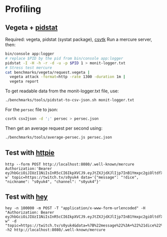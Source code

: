 # Profiling

## Vegeta + [pidstat](http://sebastien.godard.pagesperso-orange.fr/man_pidstat.html)

Required: vegeta, pidstat (systat package), [csvtk](https://github.com/shenwei356/csvtk/)
Run a mercure server, then:

```bash
bin/console app:logger
# replace $PID by the pid from bin/console app:logger
pidstat -I -H -h -r -d -u -p $PID 1 > monit-logger.txt
# Stress test mercure
cat benchmarks/vegeta/request.vegeta |
  vegeta attack -format=http -rate 1300 -duration 1m |
  vegeta report 
```

To get readable data from the monit-logger.txt file, use:

```bash
./benchmarks/tools/pidstat-to-csv-json.sh monit-logger.txt
```

For the `persec` file to json:

```bash
csvtk csv2json -d ';' persec > persec.json
```

Then get an average request per second using:

```bash
./benchmarks/tools/average-persec.js persec.json
```

## Test with [httpie](https://httpie.org/)

```
http --form POST http://localhost:8080/.well-known/mercure Authorization:'Bearer eyJhbGciOiJIUzI1NiIsInR5cCI6IkpXVCJ9.eyJtZXJjdXJlIjp7InB1Ymxpc2giOltdfX0.GFRUFE2C1GaLTnX2WZnO3SoeOM0rrVcI0yph1K_Oo-w' topic=https://twitch.tv/s0yuk4 data='{"message": "!dice", "nickname": "s0yuk4", "channel": "s0yuk4"}'
```

## Test with [hey](https://github.com/rakyll/hey)

```
hey -n 100000 -m POST -T "application/x-www-form-urlencoded" -H "Authorization: Bearer eyJhbGciOiJIUzI1NiIsInR5cCI6IkpXVCJ9.eyJtZXJjdXJlIjp7InB1Ymxpc2giOltdfX0.GFRUFE2C1GaLTnX2WZnO3SoeOM0rrVcI0yph1K_Oo-w" -d "topic=https://twitch.tv/s0yuk4&data=%7B%22message%22%3A+%22%21dice%22%2C+%22nickname%22%3A+%22s0yuk4%22%2C+%22channel%22%3A+%22s0yuk4%22%7D" -h2 http://localhost:8080/.well-known/mercure
```

